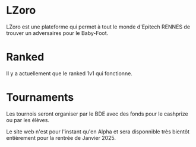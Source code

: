 # LZoro
LZoro est une plateforme qui permet à tout le monde d'Epitech RENNES de trouver un adversaires pour le Baby-Foot.

# Ranked
Il y a actuellement que le ranked 1v1 qui fonctionne.

# Tournaments
Les tournois seront organiser par le BDE avec des fonds pour le cashprize ou par les élèves.

Le site web n'est pour l'instant qu'en Alpha et sera disponnible très bientôt entièrement pour la rentrée de Janvier 2025.
